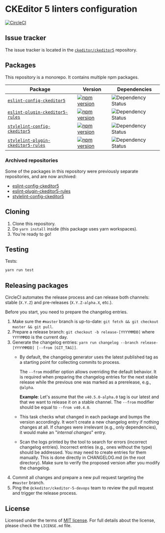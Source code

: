 CKEditor 5 linters configuration
================================

[![CircleCI](https://circleci.com/gh/ckeditor/ckeditor5-linters-config.svg?style=shield)](https://app.circleci.com/pipelines/github/ckeditor/ckeditor5-linters-config?branch=master)

## Issue tracker

The issue tracker is located in the [`ckeditor/ckeditor5`](https://github.com/ckeditor/ckeditor5/issues/new?labels=domain:linters,squad:devops) repository.

## Packages

This repository is a monorepo. It contains multiple npm packages.

| Package | Version | Dependencies |
|---------|---------|--------------|
| [`eslint-config-ckeditor5`](/packages/eslint-config-ckeditor5) | [![npm version](https://badge.fury.io/js/eslint-config-ckeditor5.svg)](https://www.npmjs.com/package/eslint-config-ckeditor5) | ![Dependency Status](https://img.shields.io/librariesio/release/npm/eslint-config-ckeditor5) |
| [`eslint-plugin-ckeditor5-rules`](/packages/eslint-plugin-ckeditor5-rules) | [![npm version](https://badge.fury.io/js/eslint-plugin-ckeditor5-rules.svg)](https://www.npmjs.com/package/eslint-plugin-ckeditor5-rules) | ![Dependency Status](https://img.shields.io/librariesio/release/npm/eslint-plugin-ckeditor5-rules) |
| [`stylelint-config-ckeditor5`](/packages/stylelint-config-ckeditor5) | [![npm version](https://badge.fury.io/js/stylelint-config-ckeditor5.svg)](https://www.npmjs.com/package/stylelint-config-ckeditor5) | ![Dependency Status](https://img.shields.io/librariesio/release/npm/stylelint-config-ckeditor5) |
| [`stylelint-plugin-ckeditor5-rules`](/packages/stylelint-plugin-ckeditor5-rules) | [![npm version](https://badge.fury.io/js/stylelint-plugin-ckeditor5-rules.svg)](https://www.npmjs.com/package/stylelint-plugin-ckeditor5-rules) | ![Dependency Status](https://img.shields.io/librariesio/release/npm/stylelint-plugin-ckeditor5-rules) |

### Archived repositories

Some of the packages in this repository were previously separate repositories, and are now archived:
- [eslint-config-ckeditor5](https://github.com/ckeditor/eslint-config-ckeditor5)
- [eslint-plugin-ckeditor5-rules](https://github.com/ckeditor/eslint-plugin-ckeditor5-rules)
- [stylelint-config-ckeditor5](https://github.com/ckeditor/stylelint-config-ckeditor5)

## Cloning

1. Clone this repository.
2. Do `yarn install` inside (this package uses yarn workspaces).
3. You're ready to go!

## Testing

Tests:

```bash
yarn run test
```

## Releasing packages

CircleCI automates the release process and can release both channels: stable (`X.Y.Z`) and pre-releases (`X.Y.Z-alpha.X`, etc.).

Before you start, you need to prepare the changelog entries.

1. Make sure the `#master` branch is up-to-date: `git fetch && git checkout master && git pull`.
1. Prepare a release branch: `git checkout -b release-[YYYYMMDD]` where `YYYYMMDD` is the current day.
1. Generate the changelog entries: `yarn run changelog --branch release-[YYYYMMDD] [--from [GIT_TAG]]`.
    * By default, the changelog generator uses the latest published tag as a starting point for collecting commits to process.

      The `--from` modifier option allows overriding the default behavior. It is required when preparing the changelog entries for the next stable release while the previous one was marked as a prerelease, e.g., `@alpha`.

      **Example**: Let's assume that the `v40.5.0-alpha.0` tag is our latest and that we want to release it on a stable channel. The `--from` modifier should be equal to `--from v40.4.0`.
    * This task checks what changed in each package and bumps the version accordingly. It won't create a new changelog entry if nothing changes at all. If changes were irrelevant (e.g., only dependencies), it would make an "_internal changes_" entry.
    * Scan the logs printed by the tool to search for errors (incorrect changelog entries). Incorrect entries (e.g., ones without the type) should be addressed. You may need to create entries for them manually. This is done directly in CHANGELOG.md (in the root directory). Make sure to verify the proposed version after you modify the changelog.
1. Commit all changes and prepare a new pull request targeting the `#master` branch.
1. Ping the `@ckeditor/ckeditor-5-devops` team to review the pull request and trigger the release process.

## License

Licensed under the terms of [MIT license](https://opensource.org/licenses/MIT). For full details about the license, please check the `LICENSE.md` file.
